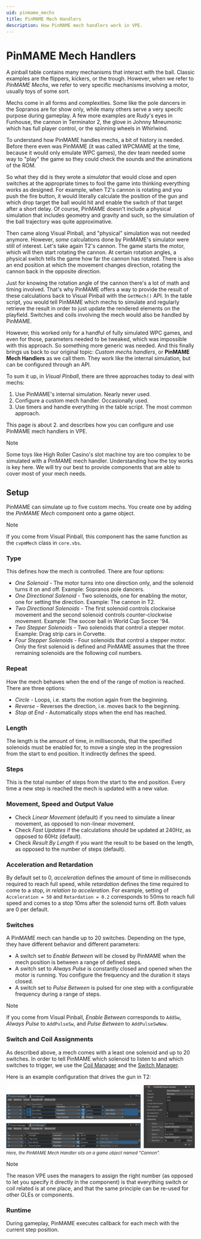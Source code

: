 ```yaml
---
uid: pinmame_mechs
title: PinMAME Mech Handlers
description: How PinMAME mech handlers work in VPE.
---
```


# PinMAME Mech Handlers

A pinball table contains many mechanisms that interact with the ball. Classic examples are the flippers, kickers, or the trough. However, when we refer to *PinMAME Mechs*, we refer to very specific mechanisms involving a motor, usually toys of some sort.

Mechs come in all forms and complexities. Some like the pole dancers in the Sopranos are for show only, while many others serve a very specifc purpose during gameplay. A few more examples are Rudy's eyes in Funhouse, the cannon in Terminator 2, the glove in Johnny Mneumonic which has full player control, or the spinning wheels in Whirlwind.

To understand how PinMAME handles mechs, a bit of history is needed. Before there even was PinMAME (it was called WPCMAME at the time, because it would only emulate WPC games), the dev team needed some way to "play" the game so they could check the sounds and the animations of the ROM.

So what they did is they wrote a *simulator* that would close and open switches at the appropriate times to fool the game into thinking everything works as designed. For example, when T2's cannon is rotating and you push the fire button, it would literally calculate the position of the gun and which drop target the ball would hit and enable the switch of that target after a short delay. Of course, PinMAME doesn't include a physical simulation that includes geometry and gravity and such, so the simulation of the ball trajectory was quite approximative.

Then came along Visual Pinball, and "physical" simulation was not needed anymore. However, *some* calculations done by PinMAME's simulator were still of interest. Let's take again T2's cannon. The game starts the motor, which will then start rotating the cannon. At certain rotation angles, a physical switch tells the game how far the cannon has rotated. There is also an end position at which the movement changes direction, rotating the cannon back in the opposite direction.

Just for knowing the rotation angle of the cannon there's a lot of math and timing involved. That's why PinMAME offers a way to provide the result of these calculations back to Visual Pinball with the `GetMech()` API. In the table script, you would tell PinMAME which mechs to simulate and regularly retrieve the result in order to just update the rendered elements on the playfield. Switches and coils involving the mech would also be handled by PinMAME.

However, this worked only for a handful of fully simulated WPC games, and even for those, parameters needed to be tweaked, which was impossible with this approach. So something more generic was needed. And this finally brings us back to our original topic: *Custom mechs handlers*, or **PinMAME Mech Handlers** as we call them. They work like the internal simulation, but can be configured through an API.

To sum it up, in *Visual Pinball*, there are three approaches today to deal with mechs:

1. Use PinMAME's internal simulation. Nearly never used.
2. Configure a custom mech handler. Occasionally used.
3. Use timers and handle everything in the table script. The most common approach.

This page is about 2. and describes how you can configure and use PinMAME mech handlers in VPE.

> [!note]
> Some toys like High Roller Casino's slot machine toy are too complex to be simulated with a PinMAME mech handler. Understanding how the toy works is key here. We will try our best to provide components that are able to cover most of your mech needs.


## Setup

PinMAME can simulate up to five custom mechs. You create one by adding the *PinMAME Mech* component onto a game object. 

> [!note]
> If you come from Visual Pinball, this component has the same function as the `cvpmMech` class in `core.vbs`.

### Type

This defines how the mech is controlled. There are four options:

- *One Solenoid* - The motor turns into one direction only, and the solenoid turns it on and off. Example: Sopranos pole dancers.
- *One Directional Solenoid* - Two solenoids, one for enabling the motor, one for setting the direction. Example: The cannon in T2.
- *Two Directional Solenoids* - The first solenoid controls clockwise movement and the second solenoid controls counter-clockwise movement. Example: The soccer ball in World Cup Soccer '94.
- *Two Stepper Solenoids* - Two solenoids that control a stepper motor. Example: Drag strip cars in Corvette.
- *Four Stepper Solenoids* - Four solenoids that control a stepper motor. Only the first solenoid is defined and PinMAME assumes that the three remaining solenoids are the following coil numbers.

### Repeat

How the mech behaves when the end of the range of motion is reached. There are three options:

- *Circle* - Loops, i.e. starts the motion again from the beginning.
- *Reverse* - Reverses the direction, i.e. moves back to the beginning.
- *Stop at End* - Automatically stops when the end has reached.

### Length 

The length is the amount of time, in milliseconds, that the specified solenoids must be enabled for, to move a single step in the progression from the start to end position. It indirectly defines the speed.

### Steps

This is the total number of steps from the start to the end position. Every time a new step is reached the mech is updated with a new value.

### Movement, Speed and Output Value

- Check *Linear Movement* (default) if you need to simulate a linear movement, as opposed to non-linear movement.
- Check *Fast Updates* if the calculations should be updated at 240Hz, as opposed to 60Hz (default).
- Check *Result By Length* if you want the result to be based on the length, as opposed to the number of steps (default).

### Acceleration and Retardation

By default set to 0, *acceleration* defines the amount of time in milliseconds required to reach full speed, while *retardation* defines the time required to come to a stop, *in relation to acceleration*. For example, setting of `Acceleration = 50` and `Retardation = 0.2` corresponds to 50ms to reach full speed and comes to a stop 10ms after the solenoid turns off. Both values are 0 per default.

### Switches

A PinMAME mech can handle up to 20 switches. Depending on the type, they have different behavior and different parameters:

- A switch set to *Enable Between* will be closed by PinMAME when the mech position is between a range of defined steps.
- A switch set to *Always Pulse* is constantly closed and opened when the motor is running. You configure the frequency and the duration it stays closed.
- A switch set to *Pulse Between* is pulsed for one step with a configurable frequency during a range of steps.

> [!note]
> If you come from Visual Pinball, *Enable Between* corresponds to `AddSw`, *Always Pulse* to `AddPulseSw`, and *Pulse Between* to `AddPulseSwNew`.

### Switch and Coil Assignments

As described above, a mech comes with a least one solenoid and up to 20 switches. In order to tell PinMAME which solenoid to listen to and which switches to trigger, we use the [Coil Manager](xref:coil_manager) and the [Switch Manager](xref:switch_manager).

Here is an example configuration that drives the gun in T2:

![Coil Manager](mech-example-t2.png)
<small>*Here, the PinMAME Mech Handler sits on a game object named "Cannon".*</small>


> [!note]
> The reason VPE uses the managers to assign the right number (as opposed to let you specify it directly in the component) is that everything switch or coil related is at one place, and that the same principle can be re-used for other GLEs or components.



### Runtime

During gameplay, PinMAME executes callback for each mech with the current step position.